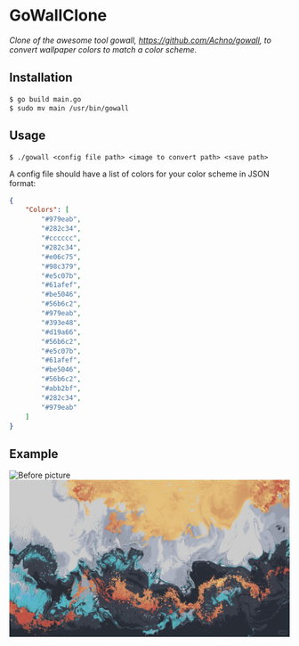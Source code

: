 # GoWallClone

*Clone of the awesome tool gowall, https://github.com/Achno/gowall, to convert wallpaper colors to match a color scheme.*

## Installation

```
$ go build main.go
$ sudo mv main /usr/bin/gowall
```

## Usage

```
$ ./gowall <config file path> <image to convert path> <save path>
```

A config file should have a list of colors for your color scheme in JSON format:

```JSON
{
    "Colors": [
        "#979eab",
        "#282c34",
        "#cccccc",
        "#282c34",
        "#e06c75",
        "#98c379",
        "#e5c07b",
        "#61afef",
        "#be5046",
        "#56b6c2",
        "#979eab",
        "#393e48",
        "#d19a66",
        "#56b6c2",
        "#e5c07b",
        "#61afef",
        "#be5046",
        "#56b6c2",
        "#abb2bf",
        "#282c34",
        "#979eab"
    ]
}
```

## Example

![Before picture](assets/Before.jpg)
![After picture](assets/After.jpg)
